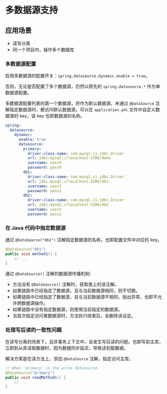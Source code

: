 # 多数据源支持

## 应用场景
* 读写分离
* 同一个项目内，操作多个数据库

### 多数据源配置
启用多数据源的配置开关：`spring.datasource.dynamic.enable = true`。

否则，无论是否配置了多个数据源，仍然以原先的 `spring.datasource.*` 作为单数据源配置。

多数据源配置列表的第一个数据源，将作为默认数据源。未通过 `@DataSource` 注解指定数据源时，都访问默认数据源。可以在 `application.yml` 文件中自定义数据源的 key，该 key 也即数据源的名称。
```yml
spring:
  datasource:
    dynamic:
      enable: true
      datasource:
        primary:
          driver-class-name: com.mysql.cj.jdbc.Driver
          url: jdbc:mysql://localhost:3306/demo
          username: user0
          password: pass0
        db1:
          driver-class-name: com.mysql.cj.jdbc.Driver
          url: jdbc:mysql://localhost:3306/db1
          username: user1
          password: pass1
        db2:
          driver-class-name: com.mysql.cj.jdbc.Driver
          url: jdbc:mysql://localhost:3306/db2
          username: user2
          password: pass2
```

### 在 Java 代码中指定数据源
通过 `@DataSource("db1")` 注解指定数据源的名称，也即配置文件中对应的 key。
```java
@DataSource("db1")
public void method1() {
    // ...
}
```
通过 `@DataSource()` 注解的数据源传播机制:
* 方法没有 `@DataSource()` 注解时，获取类上的该注解。
* 如果链路中已经指定了数据源，且与当前数据源相同，则不切换。
* 如果链路中已经指定了数据源，且与当前数据源不相同，抛出异常，也即不允许跨数据源操作。
* 如果链路中没有指定数据源，则使用当前指定的数据源。
* 当首次指定访问某数据源时，方法执行结束后，会删除该设定。

### 处理写后读的一致性问题
在读写分离的场景下，且非事务上下文中，会发生写后读的问题。也即写到主库，立即到从库读取数据时，因为数据同步延迟，导致读到脏数据。

解决方案是在读方法上，添加 `@DataSource` 注解，指定访问主库。
```java
// When 'primary' is the write datasource.
@DataSource("primary")
public void readMethod1() {
    // ...
}
```
